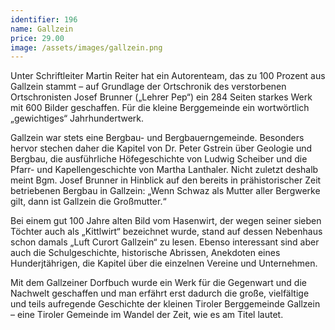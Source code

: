 ```yaml
---
identifier: 196
name: Gallzein
price: 29.00
image: /assets/images/gallzein.png
---
```

Unter Schriftleiter Martin Reiter hat ein Autorenteam, das zu 100 Prozent aus Gallzein stammt – auf Grundlage der Ortschronik des verstorbenen Ortschronisten Josef Brunner („Lehrer Pep“) ein 284 Seiten starkes Werk mit 600 Bilder geschaffen. Für die kleine Berggemeinde ein wortwörtlich „gewichtiges“ Jahrhundertwerk.

<!-- more -->

Gallzein war stets eine Bergbau- und Bergbauerngemeinde. Besonders hervor stechen daher die Kapitel von Dr. Peter Gstrein über Geologie und Bergbau, die ausführliche Höfegeschichte von Ludwig Scheiber und die Pfarr- und Kapellengeschichte von Martha Lanthaler. Nicht zuletzt deshalb meint Bgm. Josef Brunner in Hinblick auf den bereits in prähistorischer Zeit betriebenen Bergbau in Gallzein: „Wenn Schwaz als Mutter aller Bergwerke gilt, dann ist Gallzein die Großmutter.“

Bei einem gut 100 Jahre alten Bild vom Hasenwirt, der wegen seiner sieben Töchter auch als „Kittlwirt“ bezeichnet wurde, stand auf dessen  Nebenhaus schon damals „Luft Curort Gallzein“ zu lesen. Ebenso interessant sind aber auch die Schulgeschichte, historische Abrissen, Anekdoten eines Hunderjtährigen, die Kapitel über die einzelnen Vereine und Unternehmen.

Mit dem Gallzeiner Dorfbuch wurde ein Werk für die Gegenwart und die Nachwelt geschaffen und man erfährt erst dadurch die große, vielfältige und teils aufregende Geschichte der kleinen Tiroler Berggemeinde Gallzein – eine Tiroler Gemeinde im Wandel der Zeit, wie es am Titel lautet.
